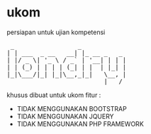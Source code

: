 # ukom
persiapan untuk ujian kompetensi

<pre>
 _                 _            
| | ___  _ __   __| |_ __ _   _ 
| |/ _ \| '_ \ / _` | '__| | | |
| | (_) | | | | (_| | |  | |_| |
|_|\___/|_| |_|\__,_|_|   \__, |
                          |___/ 
</pre>
khusus dibuat untuk ukom fitur :
  - TIDAK MENGGUNAKAN BOOTSTRAP 
  - TIDAK MENGGUNAKAN JQUERY
  - TIDAK MENGGUNAKAN PHP FRAMEWORK
  
